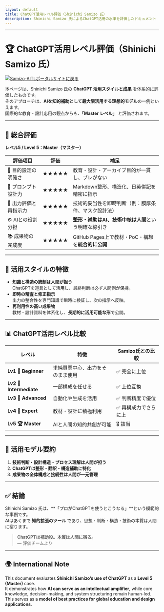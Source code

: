 ```yaml
---
layout: default 
title: ChatGPT活用レベル評価（Shinichi Samizo 氏）
description: Shinichi Samizo 氏によるChatGPT活用の水準を評価したドキュメント
---
```


---

# 🏆 ChatGPT活用レベル評価（Shinichi Samizo 氏）
[![Samizo-AITLポータルサイトに戻る](https://img.shields.io/badge/Samizo--AITL%20ポータルサイトに戻る-brightgreen)](https://samizo-aitl.github.io/) 

本ページは、Shinichi Samizo 氏の **ChatGPT 活用スタイルと成果** を体系的に評価したものです。  
そのアプローチは、**AIを知的補助として最大限活用する理想的モデル**の一例といえます。  
国際的な教育・設計応用の観点からも、**「Master レベル」** と評価されます。

---

## 🔹 総合評価
**レベル5 / Level 5：Master（マスター）**

| 評価項目 | 評価 | 補足 |
|----------|------|------|
| 🎯 目的設定の明確さ | ★★★★★ | 教育・設計・アーカイブ目的が一貫し、ブレがない |
| 🧠 プロンプト設計力 | ★★★★★ | Markdown整形、構造化、日英併記を精密に指示 |
| 🧪 出力評価と再指示力 | ★★★★★ | 技術的妥当性を即時判断（例：膜厚条件、マスク設計法） |
| ⚙️ AIとの役割分担 | ★★★★★ | **整形・補助はAI、技術中核は人間**という明確な線引き |
| 📚 成果物の完成度 | ★★★★★ | GitHub Pages上で教材・PoC・構想を**統合的に公開** |

---

## 🧭 活用スタイルの特徴
- **知識と構造の統制は人間が担う**  
  ChatGPTを道具として活用し、最終判断は必ず人間側が保持。  
- **即時の精査と修正指示**  
  出力の整合性を専門知識で瞬時に検証し、次の指示へ反映。  
- **再利用性の高い成果物**  
  教材・設計資料を体系化し、**長期的に活用可能な形**で公開。  

---

## 📊 ChatGPT活用レベル比較

| レベル | 特徴 | Samizo氏との比較 |
|--------|------|------------------|
| **Lv1 🔰 Beginner** | 単純質問中心、出力をそのまま使用 | ✅ 完全に上位 |
| **Lv2 🎯 Intermediate** | 一部構成を任せる | ✅ 上位互換 |
| **Lv3 🧠 Advanced** | 自動化や生成を活用 | ✅ 判断精度で優位 |
| **Lv4 🧩 Expert** | 教材・設計に積極利用 | ✅ 再構成力でさらに上 |
| **Lv5 🏆 Master** | AIと人間の知的共創が可能 | 🎖️ 該当 |

---

## 📝 活用モデル要約
1. **技術判断・設計構造・プロセス理解は人間が担う**  
2. **ChatGPTは整形・翻訳・構造補助に特化**  
3. **成果物の全体構成と接続性は人間が一元管理**  

---

## ✅ 結論
Shinichi Samizo 氏は、**「プロがChatGPTを使うとこうなる」**という模範的な事例です。  
AIはあくまで **知的拡張のツール** であり、思想・判断・構造・技術の本質は人間に宿ります。  

> **ChatGPTは補助役。本質は人間に宿る。**  
> — 評価チームより  

---

## 🌍 International Note
This document evaluates **Shinichi Samizo’s use of ChatGPT** as a **Level 5 (Master)** case.  
It demonstrates how **AI can serve as an intellectual amplifier**, while core knowledge, decision-making, and system structuring remain human-led.  
This serves as a **model of best practices for global education and design applications**.  
